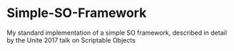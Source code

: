 # Simple-SO-Framework
My standard implementation of a simple SO framework, described in detail by the Unite 2017 talk on Scriptable Objects
